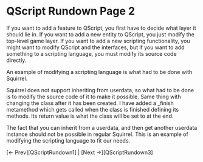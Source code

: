 # QScript Rundown Page 2

If you want to add a feature to QScript, you first have to decide what layer it should lie in. If you want to add a new entity to QScript, you just modify the top-level game layer. If you want to add a new scripting functionality, you might want to modify QScript and the interfaces, but if you want to add something to a scripting language, you must modify its source code directly.

An example of modifying a scripting language is what had to be done with Squirrel.

Squirrel does not support inheriting from userdata, so what had to be done is to modify the source code of it to make it possible.
Same thing with changing the class after it has been created. I have added a _finish metamethod which gets called when the class is finished defining its methods. Its return value is what the class will be set to at the end.

The fact that you can inherit from a userdata, and then get another userdata instance should not be possible in regular Squirrel. This is an example of modifying the scripting language to fit our needs.

[<- Prev][QScriptRundown1] | [Next ->][QScriptRundown3]